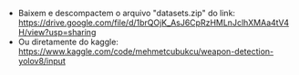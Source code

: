 * Baixem e descompactem o arquivo "datasets.zip" do link: https://drive.google.com/file/d/1brQOjK_AsJ6CpRzHMLnJclhXMAa4tV4H/view?usp=sharing
* Ou diretamente do kaggle: https://www.kaggle.com/code/mehmetcubukcu/weapon-detection-yolov8/input